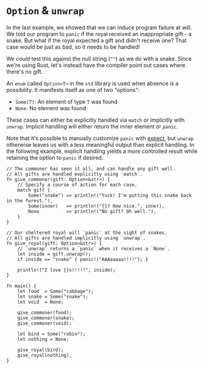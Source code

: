 # `Option` & `unwrap`

In the last example, we showed that we can induce program failure at will.
We told our program to `panic` if the royal received an inappropriate
gift - a snake. But what if the royal expected a gift and didn't receive
one? That case would be just as bad, so it needs to be handled!

We *could* test this against the null string (`""`) as we do with a snake.
Since we're using Rust, let's instead have the compiler point out cases
where there's no gift.

An `enum` called `Option<T>` in the `std` library is used when absence is a
possibility. It manifests itself as one of two "options":

* `Some(T)`: An element of type `T` was found
* `None`: No element was found

These cases can either be explicitly handled via `match` or implicitly with
`unwrap`. Implicit handling will either return the inner element or `panic`.

Note that it's possible to manually customize `panic` with [expect][expect],
but `unwrap` otherwise leaves us with a less meaningful output than explicit
handling. In the following example, explicit handling yields a more
controlled result while retaining the option to `panic` if desired.

```rust,editable,ignore,mdbook-runnable
// The commoner has seen it all, and can handle any gift well.
// All gifts are handled explicitly using `match`.
fn give_commoner(gift: Option<&str>) {
    // Specify a course of action for each case.
    match gift {
        Some("snake") => println!("Yuck! I'm putting this snake back in the forest."),
        Some(inner)   => println!("{}? How nice.", inner),
        None          => println!("No gift? Oh well."),
    }
}

// Our sheltered royal will `panic` at the sight of snakes.
// All gifts are handled implicitly using `unwrap`.
fn give_royal(gift: Option<&str>) {
    // `unwrap` returns a `panic` when it receives a `None`.
    let inside = gift.unwrap();
    if inside == "snake" { panic!("AAAaaaaa!!!!"); }

    println!("I love {}s!!!!!", inside);
}

fn main() {
    let food  = Some("cabbage");
    let snake = Some("snake");
    let void  = None;

    give_commoner(food);
    give_commoner(snake);
    give_commoner(void);

    let bird = Some("robin");
    let nothing = None;

    give_royal(bird);
    give_royal(nothing);
}
```

[expect]: https://doc.rust-lang.org/std/option/enum.Option.html#method.expect
